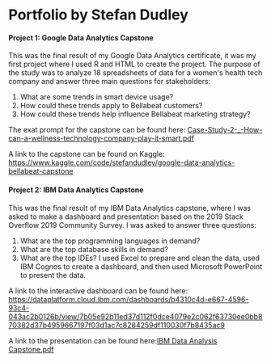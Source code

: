 # Portfolio by Stefan Dudley

#### Project 1: Google Data Analytics Capstone

This was the final result of my Google Data Analytics certificate, it was my first project where I used R and HTML to create the project.
The purpose of the study was to analyze 18 spreadsheets of data for a women's health tech company and answer three main questions for stakeholders:
1. What are some trends in smart device usage?
2. How could these trends apply to Bellabeat customers?
3. How could these trends help influence Bellabeat marketing strategy?

The exat prompt for the capstone can be found here: [Case-Study-2-_-How-can-a-wellness-technology-company-play-it-smart.pdf](https://github.com/Dudlst01/Portfolio/files/11357009/Case-Study-2-_-How-can-a-wellness-technology-company-play-it-smart.pdf)

A link to the capstone can be found on Kaggle: https://www.kaggle.com/code/stefandudley/google-data-analytics-bellabeat-capstone

#### Project 2: IBM Data Analytics Capstone

This was the final result of my IBM Data Analytics capstone, where I was asked to make a dashboard and presentation based on the 2019 Stack Overflow 2019 Community Survey. I was asked to answer three questions:
1. What are the top programming languages in demand?
2. What are the top database skills in demand?
3. What are the top IDEs?
I used Excel to prepare and clean the data, used IBM Cognos to create a dashboard, and then used Microsoft PowerPoint to present the data.

A link to the interactive dashboard can be found here: https://dataplatform.cloud.ibm.com/dashboards/b4310c4d-e667-4596-93c4-043ac2b0126b/view/7b05e92b11ed37d112f0dce4079e2c062f63730ee0bb870382d37b4959667197f03d1ac7c8284259df110030f7b8435ac9

A link to the presentation can be found here:[IBM Data Analysis Capstone.pdf](https://github.com/Dudlst01/Portfolio/files/11357128/IBM.Data.Analysis.Capstone.pdf)
